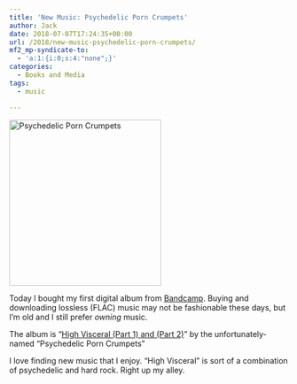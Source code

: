 ```yaml
---
title: 'New Music: Psychedelic Porn Crumpets'
author: Jack
date: 2018-07-07T17:24:35+00:00
url: /2018/new-music-psychedelic-porn-crumpets/
mf2_mp-syndicate-to:
  - 'a:1:{i:0;s:4:"none";}'
categories:
  - Books and Media
tags:
  - music

---
```

<img class="alignnone wp-image-1539 size-medium" src="/img/2018/07/2018-07-07_ppc-cover-274x300.png" alt="Psychedelic Porn Crumpets" width="274" height="300" srcset="/img/2018/07/2018-07-07_ppc-cover-274x300.png 274w, /img/2018/07/2018-07-07_ppc-cover-640x700.png 640w, /img/2018/07/2018-07-07_ppc-cover.png 724w" sizes="(max-width: 274px) 100vw, 274px" />

Today I bought my first digital album from [Bandcamp][1]. Buying and downloading lossless (FLAC) music may not be fashionable these days, but I&#8217;m old and I still prefer _owning_ music.

The album is &#8220;[High Visceral (Part 1) and (Part 2)][2]&#8221; by the unfortunately-named &#8220;Psychedelic Porn Crumpets&#8221;

I love finding new music that I enjoy. &#8220;High Visceral&#8221; is sort of a combination of psychedelic and hard rock. Right up my alley.

 [1]: https://bandcamp.com
 [2]: https://psychedelicporncrumpets.bandcamp.com/album/high-visceral-part-1-2